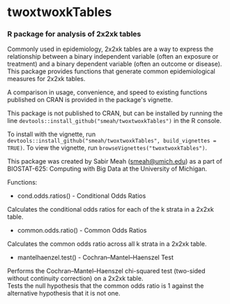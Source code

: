 # twoxtwoxkTables

### R package for analysis of 2x2xk tables

Commonly used in epidemiology, 2x2xk tables are a way to express the relationship between a binary independent variable (often an exposure or treatment) and a binary dependent variable (often an outcome or disease).
This package provides functions that generate common epidemiological measures for 2x2xk tables.  

A comparison in usage, convenience, and speed to existing functions published on CRAN is provided in the package's vignette.

This package is not published to CRAN, but can be installed by running the line `devtools::install_github("smeah/twoxtwoxkTables")` in the R console.  

To install with the vignette, run `devtools::install_github("smeah/twoxtwoxkTables", build_vignettes = TRUE)`.  To view the vignette, run `browseVignettes("twoxtwoxkTables")`.

This package was created by Sabir Meah (smeah@umich.edu) as a part of BIOSTAT-625: Computing with Big Data at the University of Michigan.

Functions:

* cond.odds.ratios() - Conditional Odds Ratios

Calculates the conditional odds ratios for each of the k strata in a 2x2xk table.

* common.odds.ratio() - Common Odds Ratios

Calculates the common odds ratio across all k strata in a 2x2xk table.

* mantelhaenzel.test() - Cochran–Mantel–Haenszel Test

Performs the Cochran–Mantel–Haenszel chi-squared test (two-sided without continuity correction) on a 2x2xk table.  
Tests the null hypothesis that the common odds ratio is 1 against the alternative hypothesis that it is not one.
